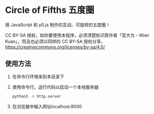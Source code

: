 # Circle of Fifths 五度圈
用 JavaScript 和 p5.js 制作的互动、可旋转的五度圈！

CC BY-SA 授权，如你要使用本程序，必须清楚标识原作者「官大为 - Wiwi Kuan」，而且也必须以同样的 CC BY-SA 授权分享。
https://creativecommons.org/licenses/by-sa/4.0/

## 使用方法

1. 在命令行环境来到本目录下
2. 使用命令行，运行代码以启动一个本地服务器

    ```bash
    python3 -m http.server
    ```
    
3. 在浏览器中输入网址localhost:8000
